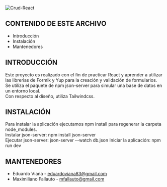 

![Crud-React](https://user-images.githubusercontent.com/29001021/166825055-8c527215-62a7-4b24-b65c-8135cca983ce.png)

CONTENIDO DE ESTE ARCHIVO
---------------------

 * Introducción
 * Instalación
 * Mantenedores


INTRODUCCIÓN
------------ 
Este proyecto es realizado con el fin de practicar React y aprender a utilizar las librerias de Formik y Yup para la creación y validación de formularios.<br />
Se utiliza el paquete de npm json-server para simular una base de datos en un entorno local.<br />
Con respecto al diseño, utiliza Tailwindcss.


INSTALACIÓN
------------

Para instalar la aplicación ejecutamos npm install para regenerar la carpeta node_modules.<br />
Instalar json-server: npm install json-server <br />
Ejecutar json-server: json-server --watch db.json
Iniciar la aplicación: npm run dev


MANTENEDORES
-----------

 * Eduardo Viana - eduardoviana83@gmail.com
 * Maximiliano Fallauto - mfallauto@gmail.com
